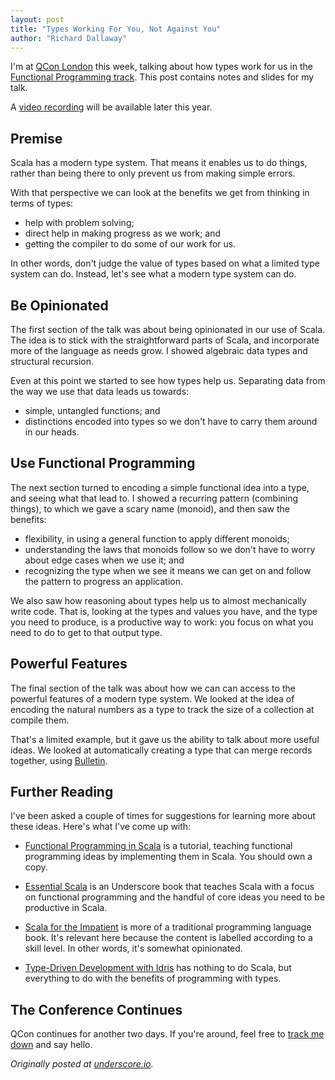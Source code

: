 ```yaml
---
layout: post
title: "Types Working For You, Not Against You"
author: "Richard Dallaway"
---
```


I'm at [QCon London][qcon] this week,
talking about how types work for us in the [Functional Programming track][h2t].
This post contains notes and slides for my talk.

<!-- break -->

[h2t]: https://qconlondon.com/track/head-tail-functional-languages
[qcon]: https://qconlondon.com/
[Essential Scala]: http://underscore.io/books/essential-scala/
[fpis]: https://www.manning.com/books/functional-programming-in-scala
[Scala for the Impatient]: http://www.horstmann.com/scala/index.html
[tddwi]: https://www.manning.com/books/type-driven-development-with-idris
[video]: http://www.infoq.com/presentations/scala-patterns-types

<script async class="speakerdeck-embed" data-id="687e7be8584c446681de6c413f301758" data-ratio="1.33333333333333" src="//speakerdeck.com/assets/embed.js"></script>

A [video recording][video] will be available later this year.

## Premise

Scala has a modern type system. That means it enables us to do things,
rather than being there to only prevent us from making simple errors.

With that perspective we can look at the benefits we get from thinking in terms of types:

- help with problem solving;
- direct help in making progress as we work; and
- getting the compiler to do some of our work for us.

In other words, don't judge the value of types based on what a limited type system can do.
Instead, let's see what a modern type system can do.

## Be Opinionated

The first section of the talk was about being opinionated in our use of Scala.
The idea is to stick with the straightforward parts of Scala, and incorporate more of the language as needs grow.
I showed algebraic data types and structural recursion.

Even at this point we started to see how types help us.
Separating data from the way we use that data leads us towards:

- simple, untangled functions; and
- distinctions encoded into types so we don't have to carry them around in our heads.

## Use Functional Programming

The next section turned to encoding a simple functional idea into a type, and seeing what that lead to.
I showed a recurring pattern (combining things), to which we gave a scary name (monoid), and then saw the benefits:

- flexibility, in using a general function to apply different monoids;
- understanding the laws that monoids follow so we don't have to worry about edge cases when we use it; and
- recognizing the type when we see it means we can get on and follow the pattern to progress an application.

We also saw how reasoning about types help us to almost mechanically write code.
That is, looking at the types and values you have, and the type you need to produce,
is a productive way to work: you focus on what you need to do to get to that output type.

## Powerful Features

The final section of the talk was about how we can can access to the powerful features of a modern type system.
We looked at the idea of encoding the natural numbers as a type to track the size of a collection at compile them.

That's a limited example, but it gave us the ability to talk about more useful ideas. We looked at automatically
creating a type that can merge records together, using [Bulletin](https://github.com/davegurnell/bulletin).

## Further Reading

I've been asked a couple of times for suggestions for learning more about these ideas.
Here's what I've come up with:

- [Functional Programming in Scala][fpis] is a tutorial, teaching functional programming ideas by implementing them in Scala. You should own a copy.

- [Essential Scala] is an Underscore book that teaches Scala with a focus on functional programming and the handful of core ideas you need to be productive in Scala.

- [Scala for the Impatient] is more of a traditional programming language book. It's relevant here because the content is labelled according to a skill level.
In other words, it's somewhat opinionated.

- [Type-Driven Development with Idris][tddwi] has nothing to do Scala, but everything to do with the benefits of programming with types.

## The Conference Continues

QCon continues for another two days.  If you're around, feel free to [track me down](https://twitter.com/d6y) and say hello.

_Originally posted at [underscore.io](http://underscore.io/blog/posts/2016/03/08/qcon.html)._
